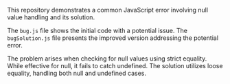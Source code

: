 This repository demonstrates a common JavaScript error involving null value handling and its solution.

The `bug.js` file shows the initial code with a potential issue.  The `bugSolution.js` file presents the improved version addressing the potential error.

The problem arises when checking for null values using strict equality. While effective for null, it fails to catch undefined. The solution utilizes loose equality, handling both null and undefined cases.